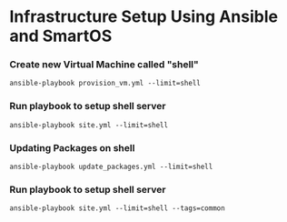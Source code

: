 # Infrastructure Setup Using Ansible and SmartOS

### Create new Virtual Machine called "shell"
```
ansible-playbook provision_vm.yml --limit=shell
```
### Run playbook to setup shell server
```
ansible-playbook site.yml --limit=shell
```

### Updating Packages on shell
```
ansible-playbook update_packages.yml --limit=shell
```

### Run playbook to setup shell server
```
ansible-playbook site.yml --limit=shell --tags=common
```


